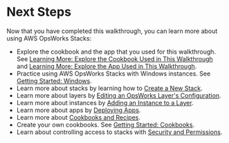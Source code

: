 # Next Steps<a name="gettingstarted-linux-next-steps"></a>

Now that you have completed this walkthrough, you can learn more about using AWS OpsWorks Stacks:
+ Explore the cookbook and the app that you used for this walkthrough\. See [Learning More: Explore the Cookbook Used in This Walkthrough](gettingstarted-linux-explore-cookbook.md) and [Learning More: Explore the App Used in This Walkthrough](gettingstarted-linux-explore-app-source.md)\.
+ Practice using AWS OpsWorks Stacks with Windows instances\. See [Getting Started: Windows](gettingstarted-windows.md)\.
+ Learn more about stacks by learning how to [Create a New Stack](workingstacks-creating.md)\.
+ Learn more about layers by [Editing an OpsWorks Layer's Configuration](workinglayers-basics-edit.md)\.
+ Learn more about instances by [Adding an Instance to a Layer](workinginstances-add.md)\.
+ Learn more about apps by [Deploying Apps](workingapps-deploying.md)\.
+ Learn more about [Cookbooks and Recipes](workingcookbook.md)\.
+ Create your own cookbooks\. See [Getting Started: Cookbooks](gettingstarted-cookbooks.md)\.
+ Learn about controlling access to stacks with [Security and Permissions](workingsecurity.md)\.